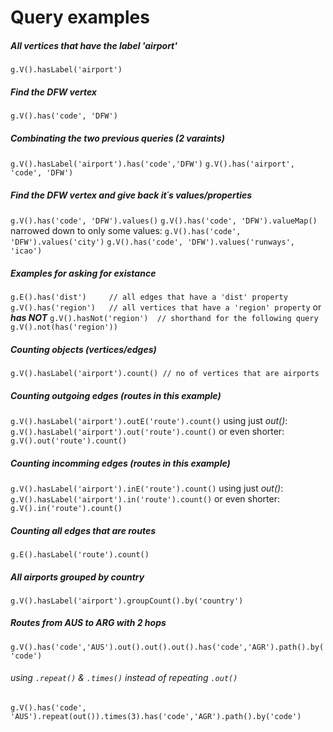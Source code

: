 # Query examples

##### All vertices that have the label 'airport'
`g.V().hasLabel('airport')`

##### Find the DFW vertex
`g.V().has('code', 'DFW')`

##### Combinating the two previous queries (2 varaints)
`g.V().hasLabel('airport').has('code','DFW')`
`g.V().has('airport', 'code', 'DFW')`

##### Find the DFW vertex and give back it´s values/properties
`g.V().has('code', 'DFW').values()`
`g.V().has('code', 'DFW').valueMap()`
narrowed down to only some values:
`g.V().has('code', 'DFW').values('city')`
`g.V().has('code', 'DFW').values('runways', 'icao')`

##### Examples for asking for existance
`g.E().has('dist')     // all edges that have a 'dist' property`
`g.V().has('region')   // all vertices that have a 'region' property`
or ***has NOT***
`g.V().hasNot('region')  // shorthand for the following query`
`g.V().not(has('region'))`

##### Counting objects (vertices/edges)
`g.V().hasLabel('airport').count() // no of vertices that are airports`

##### Counting *outgoing* edges (routes in this example)
`g.V().hasLabel('airport').outE('route').count()`
using just *out()*:
`g.V().hasLabel('airport').out('route').count()`
or even shorter:
`g.V().out('route').count()`

##### Counting *incomming* edges (routes in this example)
`g.V().hasLabel('airport').inE('route').count()`
using just *out()*:
`g.V().hasLabel('airport').in('route').count()`
or even shorter:
`g.V().in('route').count()`

##### Counting *all edges* that are routes
`g.E().hasLabel('route').count()`

##### All airports grouped by country
`g.V().hasLabel('airport').groupCount().by('country')`

##### Routes from AUS to ARG with 2 hops
`g.V().has('code','AUS').out().out().out().has('code','AGR').path().by('code')`

###### using `.repeat()` & `.times()` instead of repeating `.out()`
`g.V().has('code', 'AUS').repeat(out()).times(3).has('code','AGR').path().by('code')`